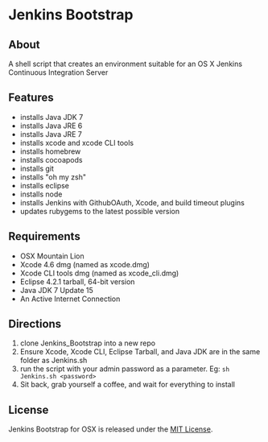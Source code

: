 # Jenkins Bootstrap

## About

A shell script that creates an environment suitable for an OS X Jenkins Continuous Integration Server

## Features

* installs Java JDK 7
* installs Java JRE 6
* installs Java JRE 7
* installs xcode and xcode CLI tools
* installs homebrew
* installs cocoapods
* installs git
* installs "oh my zsh"
* installs eclipse
* installs node
* installs Jenkins with GithubOAuth, Xcode, and build timeout plugins
* updates rubygems to the latest possible version

## Requirements

* OSX Mountain Lion
* Xcode 4.6 dmg (named as xcode.dmg)
* Xcode CLI tools dmg (named as xcode_cli.dmg)
* Eclipse 4.2.1 tarball, 64-bit version
* Java JDK 7 Update 15
* An Active Internet Connection

## Directions

1. clone Jenkins_Bootstrap into a new repo
2. Ensure Xcode, Xcode CLI, Eclipse Tarball, and Java JDK are in the same folder as Jenkins.sh
3. run the script with your admin password as a parameter. Eg: `sh Jenkins.sh <password>`
4. Sit back, grab yourself a coffee, and wait for everything to install

## License

Jenkins Bootstrap for OSX is released under the [MIT License](http://opensource.org/licenses/MIT).